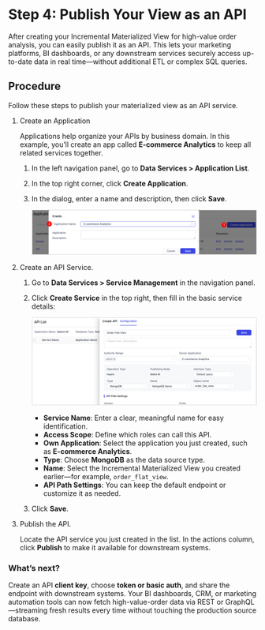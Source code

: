 # Step 4: Publish Your View as an API

After creating your Incremental Materialized View for high-value order analysis, you can easily publish it as an API. This lets your marketing platforms, BI dashboards, or any downstream services securely access up-to-date data in real time—without additional ETL or complex SQL queries.

## Procedure

Follow these steps to publish your materialized view as an API service.

1. Create an Application

   Applications help organize your APIs by business domain. In this example, you’ll create an app called **E-commerce Analytics** to keep all related services together.

   1. In the left navigation panel, go to **Data Services > Application List**.

   2. In the top right corner, click **Create Application**.

   3. In the dialog, enter a name and description, then click **Save**.

      ![Create Application](../images/create_api_group.png)

2. Create an API Service.

   1. Go to **Data Services > Service Management** in the navigation panel.

   2. Click **Create Service** in the top right, then fill in the basic service details:
      
      ![Create API for view](../images/create_api_for_order_flat_view.png)
      
      - **Service Name**: Enter a clear, meaningful name for easy identification.
      - **Access Scope**: Define which roles can call this API.
      -  **Own Application**: Select the application you just created, such as **E-commerce Analytics**.
      - **Type**: Choose **MongoDB** as the data source type.
      -  **Name**: Select the Incremental Materialized View you created earlier—for example, `order_flat_view`.
      - **API Path Settings**: You can keep the default endpoint or customize it as needed.
      
   3. Click **Save**.

3. Publish the API.

   Locate the API service you just created in the list. In the actions column, click **Publish** to make it available for downstream systems.

### What’s next?

Create an API **client key**, choose **token or basic auth**, and share the endpoint with downstream systems. Your BI dashboards, CRM, or marketing automation tools can now fetch high-value-order data via REST or GraphQL—streaming fresh results every time without touching the production source database.